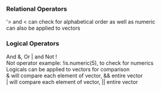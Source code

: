 ### Relational Operators  
'> and < can check for alphabetical order as well as numeric  
    can also be applied to vectors


### Logical Operators  
And &, Or | and Not !  
Not operator example: !is.numeric(5), to check for numerics  
Logicals can be applied to vectors for comparison  
& will compare each element of vector, && entire vector  
| will compare each element of vector, || entire vector  
